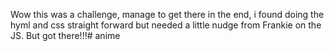 Wow this was a challenge, manage to get there in the end, i found doing the hyml and css straight forward but needed a little nudge from Frankie on the JS. But got there!!!# anime
